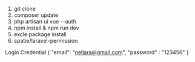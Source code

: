 1) git clone
2) composer update
3) php artisan ui vue --auth
4) npm install & npm run dev
5) excle package install
6) spatie/laravel-permission

Login Credential
{
	"email": "nellara@gmail.com",
	"password" : "123456"
}
